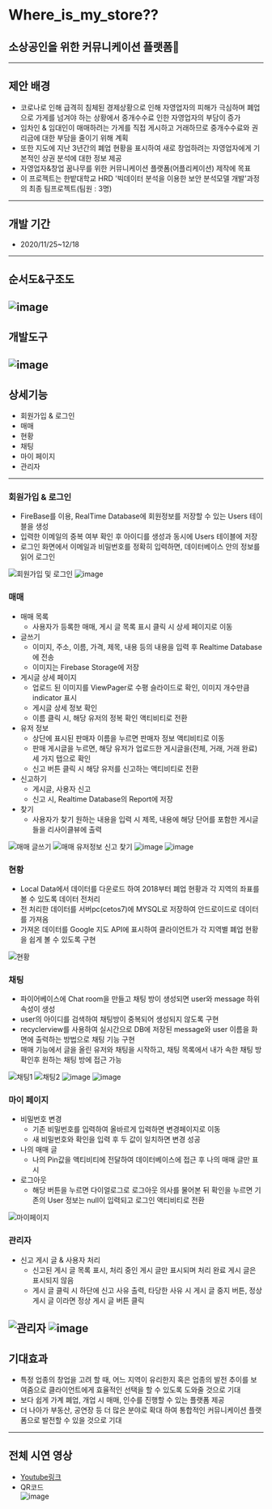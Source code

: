 # Where_is_my_store??  
소상공인을 위한 커뮤니케이션 플랫폼📣
----------------------------------------
----------------------------------------
## 제안 배경
- 코로나로 인해 급격히 침체된 경제상황으로 인해 자영업자의 피해가 극심하며 폐업으로 가게를 넘겨야 하는 상황에서 중개수수료 인한 자영업자의 부담이 증가
- 임차인 & 임대인이 매매하려는 가게를 직접 게시하고 거래하므로 중개수수료와 권리금에 대한 부담을 줄이기 위해 계획
- 또한 지도에 지난 3년간의 폐업 현황을 표시하여 새로 창업하려는 자영업자에게 기본적인 상권 분석에 대한 정보 제공
- 자영업자&창업 꿈나무를 위한 커뮤니케이션 플랫폼(어플리케이션) 제작에 목표
- 이 프로젝트는 한밭대학교 HRD '빅데이터 분석을 이용한 보안 분석모델 개발'과정의 최종 팀프로젝트(팀원 : 3명)
-------------
## 개발 기간
- 2020/11/25~12/18
-------------
## 순서도&구조도
![image](https://user-images.githubusercontent.com/70748105/102423986-974d0a00-404d-11eb-885d-c9e16e016d5b.png)
--------------
## 개발도구
![image](https://user-images.githubusercontent.com/70748105/102424241-15111580-404e-11eb-8143-a02fb03240cd.png)
---------------
## 상세기능
- 회원가입 & 로그인
- 매매
- 현황
- 채팅
- 마이 페이지
- 관리자
----------------
### 회원가입 & 로그인
- FireBase를 이용, RealTime Database에 회원정보를 저장할 수 있는 Users 테이블을 생성
- 입력한 이메일의 중복 여부 확인 후 아이디를 생성과 동시에 Users 테이블에 저장
- 로그인 화면에서 이메일과 비밀번호를 정확히 입력하면, 데이터베이스 안의 정보를 읽어 로그인  
  
  
![회원가입 및 로그인](https://user-images.githubusercontent.com/70748105/102426382-9a96c480-4052-11eb-8e74-28864041ee30.gif)
![image](https://user-images.githubusercontent.com/70748105/102426561-e5b0d780-4052-11eb-8d37-18600cc19533.png)  
  
### 매매
- 매매 목록
  * 사용자가 등록한 매매, 게시 글 목록 표시 클릭 시 상세 페이지로 이동
- 글쓰기
  * 이미지, 주소, 이름, 가격, 제목, 내용 등의 내용을 입력 후 Realtime Database에 전송
  * 이미지는 Firebase Storage에 저장
- 게시글 상세 페이지
  * 업로드 된 이미지를 ViewPager로 수평 슬라이드로 확인, 이미지 개수만큼 indicator 표시
  * 게시글 상세 정보 확인
  * 이름 클릭 시, 해당 유저의 정복 확인 액티비티로 전환
- 유저 정보
  * 상단에 표시된 판매자 이름을 누르면 판매자 정보 액티비티로 이동
  * 판매 게시글을 누르면, 해당 유저가 업로드한 게시글을(전체, 거래, 거래 완료) 세 가지 탭으로 확인
  * 신고 버튼 클릭 시 해당 유저를 신고하는 액티비티로 전환
- 신고하기
  * 게시글, 사용자 신고
  * 신고 시, Realtime Database의 Report에 저장
- 찾기
  * 사용자가 찾기 원하는 내용을 입력 시 제목, 내용에 해당 단어를 포함한 게시글 들을 리사이클뷰에 출력 
    
   
 ![매매 글쓰기](https://user-images.githubusercontent.com/70748105/102426393-9ff40f00-4052-11eb-8bed-5f0106c3ed35.gif)
 ![매매 유저정보 신고 찾기](https://user-images.githubusercontent.com/70748105/102426398-a2eeff80-4052-11eb-879b-1545322eee7a.gif)
 ![image](https://user-images.githubusercontent.com/70748105/102426593-f2cdc680-4052-11eb-8aa4-202bd423b071.png)
 ![image](https://user-images.githubusercontent.com/70748105/102426613-fd885b80-4052-11eb-804c-5b518aa4f66a.png)  
   
### 현황
- Local Data에서 데이터를 다운로드 하여 2018부터 폐업 현황과 각 지역의 좌표를 볼 수 있도록 데이터 전처리
- 전 처리한 데이터를 서버pc(cetos7)에 MYSQL로 저장하여 안드로이드로 데이터를 가져옴
- 가져온 데이터를 Google 지도 API에 표시하여 클라이언트가 각 지역별 폐업 현황을 쉽게 볼 수 있도록 구현  
  
  
![현황](https://user-images.githubusercontent.com/70748105/102426415-abdfd100-4052-11eb-99bf-8a9ae0e60013.gif)  
  
### 채팅
- 파이어베이스에 Chat room을 만들고 채팅 방이 생성되면 user와 message 하위 속성이 생성
- user의 아이디를 검색하여 채팅방이 중복되어 생성되지 않도록 구현
- recyclerview를 사용하여 실시간으로 DB에 저장된 message와 user 이름을 화면에 출력하는 방법으로 채팅 기능 구현
- 매매 기능에서 글을 올린 유저와 채팅을 시작하고, 채팅 목록에서 내가 속한 채팅 방 확인후 원하는 채팅 방에 접근 가능  
  
  
![채팅1](https://user-images.githubusercontent.com/70748105/102426404-a6828680-4052-11eb-81f8-61dac66172a1.gif)
![채팅2](https://user-images.githubusercontent.com/70748105/102426408-a84c4a00-4052-11eb-8f73-ed6e6d45599b.gif)
![image](https://user-images.githubusercontent.com/70748105/102426638-0842f080-4053-11eb-81f7-6d456cda0870.png)
![image](https://user-images.githubusercontent.com/70748105/102426641-0b3de100-4053-11eb-8544-8c51c6310b3d.png)  
  
### 마이 페이지
- 비밀번호 변경
  * 기존 비밀번호를 입력하여 올바르게 입력하면 변경페이지로 이동
  * 새 비밀번호와 확인을 입력 후 두 값이 일치하면 변경 성공
- 나의 매매 글
  * 나의 Pin값을 액티비티에 전달하여 데이터베이스에 접근 후 나의 매매 글만 표시
- 로그아웃
  * 해당 버튼을 누르면 다이얼로그로 로그아웃 의사를 물어본 뒤 확인을 누르면 기존의 User 정보는 null이 입력되고 로그인 액티비티로 전환  
    
    
![마이페이지](https://user-images.githubusercontent.com/70748105/102426420-ada99480-4052-11eb-9a26-e752ea3e65d4.gif)  
  
### 관리자 
- 신고 게시 글 & 사용자 처리
  * 신고된 게시 글 목록 표시, 처리 중인 게시 글만 표시되며 처리 완료 게시 글은 표시되지 않음 
  * 게시 글 클릭 시 하단에 신고 사유 출력, 타당한 사유 시 게시 글 중지 버튼, 정상 게시 글 이라면 정상 게시 글 버튼 클릭  
   
     
 ![관리자](https://user-images.githubusercontent.com/70748105/102426424-aedac180-4052-11eb-8a94-5f4bf5a9b58b.gif)
 ![image](https://user-images.githubusercontent.com/70748105/102426675-1d1f8400-4053-11eb-90a0-ade66a227335.png)  
----------------
## 기대효과
- 특정 업종의 창업을 고려 할 때, 어느 지역이 유리한지 혹은 업종의 발전 추이를 보여줌으로 클라이언트에게 효율적인 선택을 할 수 있도록 도와줄 것으로 기대 
- 보다 쉽게 가계 폐업, 개업 시 매매, 인수를 진행할 수 있는 플랫폼 제공
- 더 나아가 부동산, 공연장 등 더 많은 분야로 확대 하여 통합적인 커뮤니케이션 플랫폼으로 발전할 수 있을 것으로 기대
-----------------
## 전체 시연 영상
- [Youtube링크](https://youtu.be/y6bUoQLKsGo)
- QR코드  
![image](https://user-images.githubusercontent.com/70748105/102426105-0593cb80-4052-11eb-9326-42ae31cab270.png)





 

